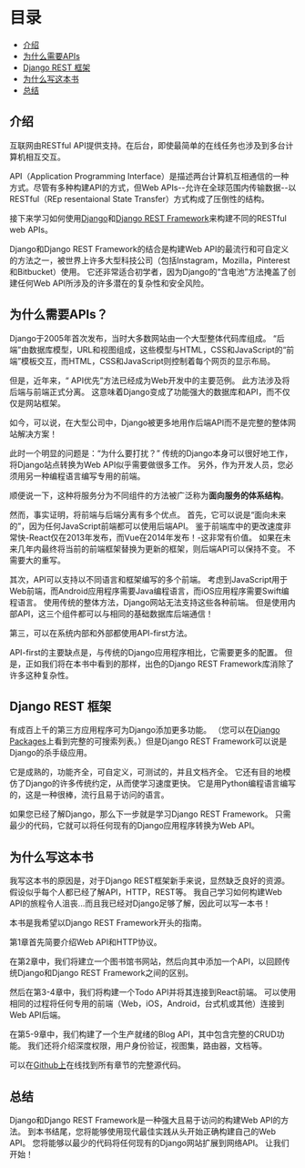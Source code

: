 # 目录

- [介绍](#介绍)
- [为什么需要APIs](#为什需要APIs？)
- [Django REST 框架](#DjangoREST框架)
- [为什么写这本书](#为什么写这本书)
- [总结](#总结)

## 介绍

互联网由RESTful API提供支持。在后台，即使最简单的在线任务也涉及到多台计算机相互交互。

API（Application Programming Interface）是描述两台计算机互相通信的一种方式。尽管有多种构建API的方式，但Web APIs--允许在全球范围内传输数据--以RESTful（REp resentaional State Transfer）方式构成了压倒性的结构。

接下来学习如何使用[Django](https://www.djangoproject.com/)和[Django REST Framework](http://www.django-rest-framework.org/)来构建不同的RESTful web APIs。

Django和Django REST Framework的结合是构建Web API的最流行和可自定义的方法之一，被世界上许多大型科技公司（包括Instagram，Mozilla，Pinterest和Bitbucket）使用。 它还非常适合初学者，因为Django的“含电池”方法掩盖了创建任何Web API所涉及的许多潜在的复杂性和安全风险。



## 为什么需要APIs？

Django于2005年首次发布，当时大多数网站由一个大型整体代码库组成。 “后端”由数据库模型，URL和视图组成，这些模型与HTML，CSS和JavaScript的“前端”模板交互，而HTML，CSS和JavaScript则控制着每个网页的显示布局。

但是，近年来，“ API优先”方法已经成为Web开发中的主要范例。 此方法涉及将后端与前端正式分离。 这意味着Django变成了功能强大的数据库和API，而不仅仅是网站框架。

如今，可以说，在大型公司中，Django被更多地用作后端API而不是完整的整体网站解决方案！

此时一个明显的问题是：“为什么要打扰？” 传统的Django本身可以很好地工作，将Django站点转换为Web API似乎需要做很多工作。 另外，作为开发人员，您必须用另一种编程语言编写专用的前端。

顺便说一下，这种将服务分为不同组件的方法被广泛称为**面向服务的体系结构**。



然而，事实证明，将前端与后端分离有多个优点。 首先，它可以说是“面向未来的”，因为任何JavaScript前端都可以使用后端API。 鉴于前端库中的更改速度非常快-React仅在2013年发布，而Vue在2014年发布！-这非常有价值。 如果在未来几年内最终将当前的前端框架替换为更新的框架，则后端API可以保持不变。 不需要大的重写。

其次，API可以支持以不同语言和框架编写的多个前端。 考虑到JavaScript用于Web前端，而Android应用程序需要Java编程语言，而iOS应用程序需要Swift编程语言。 使用传统的整体方法，Django网站无法支持这些各种前端。 但是使用内部API，这三个组件都可以与相同的基础数据库后端通信！

第三，可以在系统内部和外部都使用API-first方法。 

API-first的主要缺点是，与传统的Django应用程序相比，它需要更多的配置。 但是，正如我们将在本书中看到的那样，出色的Django REST Framework库消除了许多这种复杂性。



## Django REST 框架

有成百上千的第三方应用程序可为Django添加更多功能。 （您可以在[Django Packages](https://djangopackages.org/)上看到完整的可搜索列表。）但是Django REST Framework可以说是Django的杀手级应用。

它是成熟的，功能齐全，可自定义，可测试的，并且文档齐全。 它还有目的地模仿了Django的许多传统约定，从而使学习速度更快。 它是用Python编程语言编写的，这是一种很棒，流行且易于访问的语言。

如果您已经了解Django，那么下一步就是学习Django REST Framework。 只需最少的代码，它就可以将任何现有的Django应用程序转换为Web API。



## 为什么写这本书

我写这本书的原因是，对于Django REST框架新手来说，显然缺乏良好的资源。 假设似乎每个人都已经了解API，HTTP，REST等。 我自己学习如何构建Web API的旅程令人沮丧...而且我已经对Django足够了解，因此可以写一本书！

本书是我希望以Django REST Framework开头的指南。

第1章首先简要介绍Web API和HTTP协议。

在第2章中，我们将建立一个图书馆书网站，然后向其中添加一个API，以回顾传统Django和Django REST Framework之间的区别。 

然后在第3-4章中，我们将构建一个Todo API并将其连接到React前端。 可以使用相同的过程将任何专用的前端（Web，iOS，Android，台式机或其他）连接到Web API后端。

在第5-9章中，我们构建了一个生产就绪的Blog API，其中包含完整的CRUD功能。 我们还将介绍深度权限，用户身份验证，视图集，路由器，文档等。

可以在[Github上](https://github.com/wsvincent/restapiswithdjango)在线找到所有章节的完整源代码。



## 总结

Django和Django REST Framework是一种强大且易于访问的构建Web API的方法。 到本书结尾，您将能够使用现代最佳实践从头开始正确构建自己的Web API。 您将能够以最少的代码将任何现有的Django网站扩展到网络API。
让我们开始！